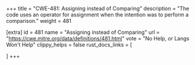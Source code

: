 +++
title = "CWE-481: Assigning instead of Comparing"
description	= "The code uses an operator for assignment when the intention was to perform a comparison."
weight = 481

[extra]
id = 481
name = "Assigning instead of Comparing"
url = "https://cwe.mitre.org/data/definitions/481.html"
vote = "No Help, or Langs Won't Help"
clippy_helps = false
rust_docs_links = [
	
]
+++

